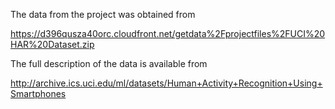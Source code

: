 


The data from the project was obtained from

https://d396qusza40orc.cloudfront.net/getdata%2Fprojectfiles%2FUCI%20HAR%20Dataset.zip

The full description of the data is available from

http://archive.ics.uci.edu/ml/datasets/Human+Activity+Recognition+Using+Smartphones

